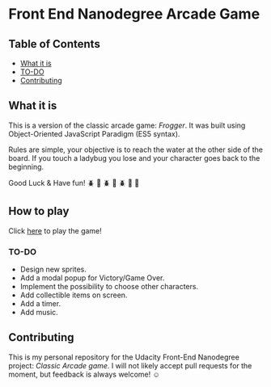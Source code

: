 # Front End Nanodegree Arcade Game

## Table of Contents
* [What it is](#what-is)
* [TO-DO](#to-do)
* [Contributing](#contributing)

## What it is

This is a version of the classic arcade game: *Frogger*. It was built using Object-Oriented JavaScript Paradigm (ES5 syntax).

Rules are simple, your objective is to reach the water at the other side of the board. If you touch a ladybug you lose and your character goes back to the beginning.

Good Luck & Have fun! :beetle: :leaves: :beetle: :leaves: :beetle: :ocean: :sparkler:

## How to play

Click [here]( https://mechaphysis.github.io/frontend-arcade-game/) to play the game!

### TO-DO

* Design new sprites.
* Add a modal popup for Victory/Game Over.
* Implement the possibility to choose other characters.
* Add collectible items on screen.
* Add a timer.
* Add music.


## Contributing

This is my personal repository for the Udacity  Front-End Nanodegree project: _Classic Arcade game_. I will not likely accept pull requests for the moment, but feedback is always welcome! :relaxed:
